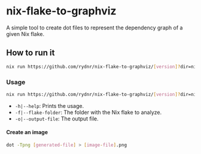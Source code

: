 # nix-flake-to-graphviz

A simple tool to create dot files to represent the dependency graph of a given Nix flake.

## How to run it

``` sh
nix run https://github.com/rydnr/nix-flake-to-graphviz/[version]?dir=nix
```

### Usage

``` sh
nix run https://github.com/rydnr/nix-flake-to-graphviz/[version]?dir=nix [-h|--help] [-f|--flake-folder folder] [-o|--output-file file]
```
- `-h|--help`: Prints the usage.
- `-f|--flake-folder`: The folder with the Nix flake to analyze.
- `-o|--output-file`: The output file.

#### Create an image

``` sh
dot -Tpng [generated-file] > [image-file].png
```


